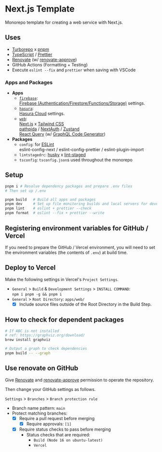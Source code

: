# Next.js Template

Monorepo template for creating a web service with Next.js.

## Uses

- [Turborepo](https://turborepo.org/) x [pnpm](https://pnpm.io/)
- [TypeScript](https://www.typescriptlang.org/) / [Prettier](https://prettier.io/)
- [Renovate](https://www.whitesourcesoftware.com/free-developer-tools/renovate/) (w/ [renovate-approve](https://github.com/apps/renovate-approve))
- GitHub Actions (Formatting + Testing)
- Execute `eslint --fix` and `prettier` when saving with VSCode

### Apps and Packages

- **Apps**
  - [`firebase`](./apps/firebase/README.md):  
    [Firebase (Authentication/Firestore/Functions/Storage)](https://firebase.google.com/) settings.
  - [`hasura`](./apps/hasura/README.md):  
    [Hasura Cloud](https://hasura.io/) settings.
  - [`web`](./apps/web/README.md):  
    [Next.js](https://nextjs.org/) x [Tailwind CSS](https://tailwindcss.com/)  
    [pathpida](https://github.com/aspida/pathpida) / [NextAuth](https://next-auth.js.org/) / [Zustand](https://github.com/pmndrs/zustand)  
    [React Query](https://react-query.tanstack.com/) (w/ [GraphQL Code Generator](https://www.graphql-code-generator.com/))
- **Packages**
  - `config`: for [ESLint](https://eslint.org/)  
    eslint-config-next / eslint-config-prettier / eslint-plugin-import
  - `lintstagedrc`: [husky](https://github.com/typicode/husky) x [lint-staged](https://github.com/okonet/lint-staged)
  - `tsconfig`: `tsconfig.json`s used throughout the monorepo

## Setup

```bash
pnpm i # Resolve dependency packages and prepare .env files
# Then set up /.env

pnpm build   # Build all apps and packages
pnpm dev     # Set up file monitoring builds and local servers for development
pnpm lint    # eslint + prettier --check
pnpm format  # eslint --fix + prettier --write
```

## Registering environment variables for GitHub / Vercel

If you need to prepare the GitHub / Vercel environment, you will need to set the environment variables (the contents of `.env`) at build time.

## Deploy to Vercel

Make the following settings in Vercel's `Project Settings`.

- `General` > `Build` & `Development Settings` > `INSTALL COMMAND`:  
  `npm i pnpm -g && pnpm i`
- `General` > `Root Directory`: `apps/web/`
  - [x] Include source files outside of the Root Directory in the Build Step.

## How to check for dependent packages

```bash
# If ABC is not installed
# ref: https://graphviz.org/download/
brew install graphviz

# Output a graph to check dependencies
pnpm build -- --graph
```

## Use renovate on GitHub

Give [Renovate](https://www.whitesourcesoftware.com/free-developer-tools/renovate/) and [renovate-approve](https://github.com/apps/renovate-approve) permission to operate the repository.

Then change your GitHub settings as follows.

`Settings` > `Branches` > `Branch protection rule`

- Branch name pattern: `main`
- Protect matching branches:
  - [x] Require a pull request before merging
    - [x] Require approvals: `[1]`
  - [x] Require status checks to pass before merging
    - Status checks that are required:
      - `Build (Node 16 on ubuntu-latest)`
      - `Vercel`
